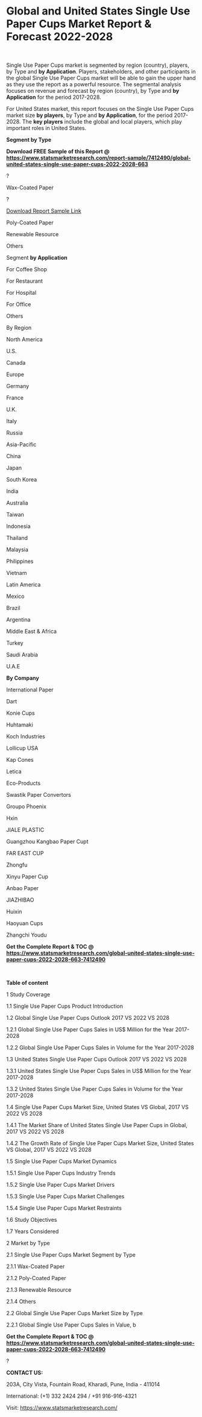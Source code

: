 <h1>Global and United States Single Use Paper Cups Market Report & Forecast 2022-2028</h1><br/><p>Single Use Paper Cups market is segmented by region (country), players, by Type and <strong>by Application</strong>. Players, stakeholders, and other participants in the global Single Use Paper Cups market will be able to gain the upper hand as they use the report as a powerful resource. The segmental analysis focuses on revenue and forecast by region (country), by Type and <strong>by Application</strong> for the period 2017-2028.</p>
 
 
 
 <p>For United States market, this report focuses on the Single Use Paper Cups market size <strong>by players</strong>, by Type and <strong>by Application</strong>, for the period 2017-2028. The <strong>key players</strong> include the global and local players, which play important roles in United States.</p>
 
 
 
 <p><strong>Segment by Type</strong></p>
 
 
 
 <div><b>Download FREE Sample of this Report @ <a href="https://www.statsmarketresearch.com/download-free-sample/7412490/global-united-states-single-use-paper-cups-2022-2028-663">https://www.statsmarketresearch.com/report-sample/7412490/global-united-states-single-use-paper-cups-2022-2028-663</a></b></div>
 
 
 
 <p>? </p>
 
 
 
 <p>Wax-Coated Paper</p>
 
 
 
 <p>? </p>
 
 
 
 <p><a href="https://www.statsmarketresearch.com/download-free-sample/7412490/global-united-states-single-use-paper-cups-2022-2028-663">Download Report Sample Link</a></p>
 
 
 
 <p>Poly-Coated Paper</p>
 
 
 
 <p>Renewable Resource</p>
 
 
 
 <p>Others</p>
 
 
 
 <p>Segment <strong>by Application</strong></p>
 
 
 
 <p>For Coffee Shop</p>
 
 
 
 <p>For Restaurant</p>
 
 
 
 <p>For Hospital</p>
 
 
 
 <p>For Office</p>
 
 
 
 <p>Others</p>
 
 
 
 <p>By Region</p>
 
 
 
 <p>North America</p>
 
 
 
 <p>U.S.</p>
 
 
 
 <p>Canada</p>
 
 
 
 <p>Europe</p>
 
 
 
 <p>Germany</p>
 
 
 
 <p>France</p>
 
 
 
 <p>U.K.</p>
 
 
 
 <p>Italy</p>
 
 
 
 <p>Russia</p>
 
 
 
 <p>Asia-Pacific</p>
 
 
 
 <p>China</p>
 
 
 
 <p>Japan</p>
 
 
 
 <p>South Korea</p>
 
 
 
 <p>India</p>
 
 
 
 <p>Australia</p>
 
 
 
 <p>Taiwan</p>
 
 
 
 <p>Indonesia</p>
 
 
 
 <p>Thailand</p>
 
 
 
 <p>Malaysia</p>
 
 
 
 <p>Philippines</p>
 
 
 
 <p>Vietnam</p>
 
 
 
 <p>Latin America</p>
 
 
 
 <p>Mexico</p>
 
 
 
 <p>Brazil</p>
 
 
 
 <p>Argentina</p>
 
 
 
 <p>Middle East & Africa</p>
 
 
 
 <p>Turkey</p>
 
 
 
 <p>Saudi Arabia</p>
 
 
 
 <p>U.A.E</p>
 
 
 
 <p><strong>By Company</strong></p>
 
 
 
 <p>International Paper</p>
 
 
 
 <p>Dart</p>
 
 
 
 <p>Konie Cups</p>
 
 
 
 <p>Huhtamaki</p>
 
 
 
 <p>Koch Industries</p>
 
 
 
 <p>Lollicup USA</p>
 
 
 
 <p>Kap Cones</p>
 
 
 
 <p>Letica</p>
 
 
 
 <p>Eco-Products</p>
 
 
 
 <p>Swastik Paper Convertors</p>
 
 
 
 <p>Groupo Phoenix</p>
 
 
 
 <p>Hxin</p>
 
 
 
 <p>JIALE PLASTIC</p>
 
 
 
 <p>Guangzhou Kangbao Paper Cupt</p>
 
 
 
 <p>FAR EAST CUP</p>
 
 
 
 <p>Zhongfu</p>
 
 
 
 <p>Xinyu Paper Cup</p>
 
 
 
 <p>Anbao Paper</p>
 
 
 
 <p>JIAZHIBAO</p>
 
 
 
 <p>Huixin</p>
 
 
 
 <p>Haoyuan Cups</p>
 
 
 
 <p>Zhangchi Youdu</p>
 
 
 
 <div><b>Get the Complete Report & TOC @ <a href="https://www.statsmarketresearch.com/global-united-states-single-use-paper-cups-2022-2028-663-7412490">https://www.statsmarketresearch.com/global-united-states-single-use-paper-cups-2022-2028-663-7412490</a></b></div>
 
 
 
 <p><br />
 
 <b>Table of content</b></p>
 
 
 
 <p>1 Study Coverage<br />
 
 1.1 Single Use Paper Cups Product Introduction<br />
 
 1.2 Global Single Use Paper Cups Outlook 2017 VS 2022 VS 2028<br />
 
 1.2.1 Global Single Use Paper Cups Sales in US$ Million for the Year 2017-2028<br />
 
 1.2.2 Global Single Use Paper Cups Sales in Volume for the Year 2017-2028<br />
 
 1.3 United States Single Use Paper Cups Outlook 2017 VS 2022 VS 2028<br />
 
 1.3.1 United States Single Use Paper Cups Sales in US$ Million for the Year 2017-2028<br />
 
 1.3.2 United States Single Use Paper Cups Sales in Volume for the Year 2017-2028<br />
 
 1.4 Single Use Paper Cups Market Size, United States VS Global, 2017 VS 2022 VS 2028<br />
 
 1.4.1 The Market Share of United States Single Use Paper Cups in Global, 2017 VS 2022 VS 2028<br />
 
 1.4.2 The Growth Rate of Single Use Paper Cups Market Size, United States VS Global, 2017 VS 2022 VS 2028<br />
 
 1.5 Single Use Paper Cups Market Dynamics<br />
 
 1.5.1 Single Use Paper Cups Industry Trends<br />
 
 1.5.2 Single Use Paper Cups Market Drivers<br />
 
 1.5.3 Single Use Paper Cups Market Challenges<br />
 
 1.5.4 Single Use Paper Cups Market Restraints<br />
 
 1.6 Study Objectives<br />
 
 1.7 Years Considered<br />
 
 2 Market by Type<br />
 
 2.1 Single Use Paper Cups Market Segment by Type<br />
 
 2.1.1 Wax-Coated Paper<br />
 
 2.1.2 Poly-Coated Paper<br />
 
 2.1.3 Renewable Resource<br />
 
 2.1.4 Others<br />
 
 2.2 Global Single Use Paper Cups Market Size by Type<br />
 
 2.2.1 Global Single Use Paper Cups Sales in Value, b</p>
 
 
 
 <div><b>Get the Complete Report & TOC @ <a href="https://www.statsmarketresearch.com/global-united-states-single-use-paper-cups-2022-2028-663-7412490">https://www.statsmarketresearch.com/global-united-states-single-use-paper-cups-2022-2028-663-7412490</a></b></div>
 
 
 
 <p>? </p>
 
 
 
 <p><b>CONTACT US:</b><br />
 
 203A, City Vista, Fountain Road, Kharadi, Pune, India - 411014<br />
 
 International: (+1) 332 2424 294 / +91 916-916-4321<br />
 
 Visit: <a href="https://www.statsmarketresearch.com/">https://www.statsmarketresearch.com/</a></p>